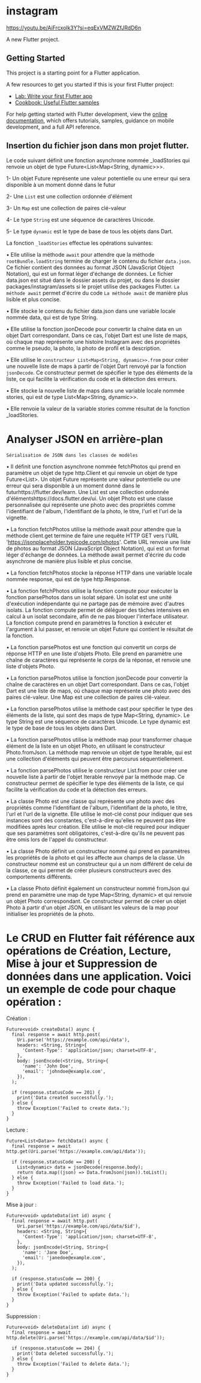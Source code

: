 # instagram

https://youtu.be/AiFrcxolk3Y?si=eqExVMZWZfJRdD6n


A new Flutter project.

## Getting Started

This project is a starting point for a Flutter application.

A few resources to get you started if this is your first Flutter project:

- [Lab: Write your first Flutter app](https://docs.flutter.dev/get-started/codelab)
- [Cookbook: Useful Flutter samples](https://docs.flutter.dev/cookbook)

For help getting started with Flutter development, view the
[online documentation](https://docs.flutter.dev/), which offers tutorials,
samples, guidance on mobile development, and a full API reference.


## Insertion du fichier json dans mon projet flutter.
Le code suivant définit une fonction asynchrone nommée _loadStories qui renvoie un objet de type Future<List<Map<String, dynamic>>>.

1- Un objet Future représente une valeur potentielle ou une erreur qui sera 
   disponible à un moment donné dans le futur
   
2- Une `List` est une collection ordonnée d'élément

3- Un `Map` est une collection de paires clé-valeur

4- Le type `String` est une séquence de caractères Unicode.

5- Le type `dynamic` est le type de base de tous les objets dans Dart.

La fonction `_loadStories` effectue les opérations suivantes: 

•  Elle utilise la méthode `await` pour attendre que la méthode `rootBundle.loadString` termine de charger le contenu du fichier `data.json`. Ce fichier contient des données au format JSON (JavaScript Object Notation), qui est un format léger d'échange de données. Le fichier data.json est situé dans le dossier assets du projet, ou dans le dossier packages/instagram/assets si le projet utilise des packages Flutter. `La méthode await` permet d'écrire du code `La méthode await` de manière plus lisible et plus concise.

•  Elle stocke le contenu du fichier data.json dans une variable locale nommée data, qui est de type String.

•  Elle utilise la fonction jsonDecode pour convertir la chaîne data en un objet Dart correspondant. Dans ce cas, l'objet Dart est une liste de maps, où chaque map représente une histoire Instagram avec des propriétés comme le pseudo, la photo, la photo de profil et la description.

•  Elle utilise le `constructeur List<Map<String, dynamic>>.from` pour créer une nouvelle liste de maps à partir de l'objet Dart renvoyé par la fonction `jsonDecode`. Ce constructeur permet de spécifier le type des éléments de la liste, ce qui facilite la vérification du code et la détection des erreurs.

•  Elle stocke la nouvelle liste de maps dans une variable locale nommée stories, qui est de type List<Map<String, dynamic>>.

•  Elle renvoie la valeur de la variable stories comme résultat de la fonction _loadStories.


# Analyser JSON en arrière-plan
 `Sérialisation de JSON dans les classes de modèles`
 
•  Il définit une fonction asynchrone nommée fetchPhotos qui prend en paramètre un objet de type http.Client et qui renvoie un objet de type Future<List<Photo>>. Un objet Future représente une valeur potentielle ou une erreur qui sera disponible à un moment donné dans le futurhttps://flutter.dev/learn. Une List est une collection ordonnée d'élémentshttps://docs.flutter.dev/ui. Un objet Photo est une classe personnalisée qui représente une photo avec des propriétés comme l'identifiant de l'album, l'identifiant de la photo, le titre, l'url et l'url de la vignette.

•  La fonction fetchPhotos utilise la méthode await pour attendre que la méthode client.get termine de faire une requête HTTP GET vers l'URL 'https://jsonplaceholder.typicode.com/photos'. Cette URL renvoie une liste de photos au format JSON (JavaScript Object Notation), qui est un format léger d'échange de données. La méthode await permet d'écrire du code asynchrone de manière plus lisible et plus concise.

•  La fonction fetchPhotos stocke la réponse HTTP dans une variable locale nommée response, qui est de type http.Response.

•  La fonction fetchPhotos utilise la fonction compute pour exécuter la fonction parsePhotos dans un isolat séparé. Un isolat est une unité d'exécution indépendante qui ne partage pas de mémoire avec d'autres isolats. La fonction compute permet de déléguer des tâches intensives en calcul à un isolat secondaire, afin de ne pas bloquer l'interface utilisateur. La fonction compute prend en paramètres la fonction à exécuter et l'argument à lui passer, et renvoie un objet Future qui contient le résultat de la fonction.

•  La fonction parsePhotos est une fonction qui convertit un corps de réponse HTTP en une liste d'objets Photo. Elle prend en paramètre une chaîne de caractères qui représente le corps de la réponse, et renvoie une liste d'objets Photo.

•  La fonction parsePhotos utilise la fonction jsonDecode pour convertir la chaîne de caractères en un objet Dart correspondant. Dans ce cas, l'objet Dart est une liste de maps, où chaque map représente une photo avec des paires clé-valeur. Une Map est une collection de paires clé-valeur.

•  La fonction parsePhotos utilise la méthode cast pour spécifier le type des éléments de la liste, qui sont des maps de type Map<String, dynamic>. Le type String est une séquence de caractères Unicode. Le type dynamic est le type de base de tous les objets dans Dart.

•  La fonction parsePhotos utilise la méthode map pour transformer chaque élément de la liste en un objet Photo, en utilisant le constructeur Photo.fromJson. La méthode map renvoie un objet de type Iterable, qui est une collection d'éléments qui peuvent être parcourus séquentiellement.

•  La fonction parsePhotos utilise le constructeur List.from pour créer une nouvelle liste à partir de l'objet Iterable renvoyé par la méthode map. Ce constructeur permet de spécifier le type des éléments de la liste, ce qui facilite la vérification du code et la détection des erreurs.

•  La classe Photo est une classe qui représente une photo avec des propriétés comme l'identifiant de l'album, l'identifiant de la photo, le titre, l'url et l'url de la vignette. Elle utilise le mot-clé const pour indiquer que ses instances sont des constantes, c'est-à-dire qu'elles ne peuvent pas être modifiées après leur création. Elle utilise le mot-clé required pour indiquer que ses paramètres sont obligatoires, c'est-à-dire qu'ils ne peuvent pas être omis lors de l'appel du constructeur.

•  La classe Photo définit un constructeur nommé qui prend en paramètres les propriétés de la photo et qui les affecte aux champs de la classe. Un constructeur nommé est un constructeur qui a un nom différent de celui de la classe, ce qui permet de créer plusieurs constructeurs avec des comportements différents.

•  La classe Photo définit également un constructeur nommé fromJson qui prend en paramètre une map de type Map<String, dynamic> et qui renvoie un objet Photo correspondant. Ce constructeur permet de créer un objet Photo à partir d'un objet JSON, en utilisant les valeurs de la map pour initialiser les propriétés de la photo.





# Le CRUD en Flutter fait référence aux opérations de Création, Lecture, Mise à jour et Suppression de données dans une application. Voici un exemple de code pour chaque opération :

Création :

```
Future<void> createData() async {
  final response = await http.post(
    Uri.parse('https://example.com/api/data'),
    headers: <String, String>{
      'Content-Type': 'application/json; charset=UTF-8',
    },
    body: jsonEncode(<String, String>{
      'name': 'John Doe',
      'email': 'johndoe@example.com',
    }),
  );

  if (response.statusCode == 201) {
    print('Data created successfully.');
  } else {
    throw Exception('Failed to create data.');
  }
}
```

Lecture :

```
Future<List<Data>> fetchData() async {
  final response = await http.get(Uri.parse('https://example.com/api/data'));

  if (response.statusCode == 200) {
    List<dynamic> data = jsonDecode(response.body);
    return data.map((json) => Data.fromJson(json)).toList();
  } else {
    throw Exception('Failed to load data.');
  }
}
```

Mise à jour :

```
Future<void> updateData(int id) async {
  final response = await http.put(
    Uri.parse('https://example.com/api/data/$id'),
    headers: <String, String>{
      'Content-Type': 'application/json; charset=UTF-8',
    },
    body: jsonEncode(<String, String>{
      'name': 'Jane Doe',
      'email': 'janedoe@example.com',
    }),
  );

  if (response.statusCode == 200) {
    print('Data updated successfully.');
  } else {
    throw Exception('Failed to update data.');
  }
}
```

Suppression :

```
Future<void> deleteData(int id) async {
  final response = await http.delete(Uri.parse('https://example.com/api/data/$id'));

  if (response.statusCode == 204) {
    print('Data deleted successfully.');
  } else {
    throw Exception('Failed to delete data.');
  }
}
```


